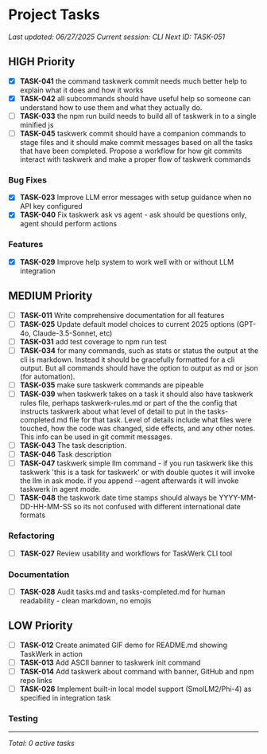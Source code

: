 # Project Tasks

*Last updated: 06/27/2025*
*Current session: CLI*
*Next ID: TASK-051*

## HIGH Priority

- [x] **TASK-041** the command taskwerk commit needs much better help to explain what it does and how it works
- [x] **TASK-042** all subcommands should have useful help so someone can understand how to use them and what they actually do.
- [ ] **TASK-033** the npm run build needs to build all of taskwerk in to a single minified js
- [ ] **TASK-045** taskwerk commit should have a companion commands to stage files and it should make commit messages based on all the tasks that have been completed.  Propose a workflow for how git commits interact with taskwerk and make a proper flow of taskwerk commands
### Bug Fixes

- [x] **TASK-023** Improve LLM error messages with setup guidance when no API key configured
- [x] **TASK-040** Fix taskwerk ask vs agent - ask should be questions only, agent should perform actions
### Features

- [x] **TASK-029** Improve help system to work well with or without LLM integration
## MEDIUM Priority

- [ ] **TASK-011** Write comprehensive documentation for all features
- [ ] **TASK-025** Update default model choices to current 2025 options (GPT-4o, Claude-3.5-Sonnet, etc)
- [ ] **TASK-031** add test coverage to npm run test
- [ ] **TASK-034** for many commands, such as stats or status the output at the cli is markdown.  Instead it should be gracefully formatted for a cli output.  But all commands should have the option to output as md or json (for automation).
- [ ] **TASK-035** make sure taskwerk commands are pipeable
- [ ] **TASK-039** when taskwerk takes on a task it should also have taskwerk rules file, perhaps taskwerk-rules.md or part of the the config that instructs taskwerk about what level of detail to put in the tasks-completed.md file for that task.  Level of details include what files were touched, how the code was changed, side effects, and any other notes.  This info can be used in git commit messages.  
- [ ] **TASK-043** The task description.
- [ ] **TASK-046** Task description
- [ ] **TASK-047** taskwerk simple llm command - if you run taskwerk like this taskwerk 'this is a task for taskwerk' or with double quotes it will invoke the llm in ask mode.  if you append --agent afterwards it will invoke taskwerk in agent mode.
- [ ] **TASK-048** the taskwork date time stamps should always be YYYY-MM-DD-HH-MM-SS so its not confused with different international date formats
### Refactoring

- [ ] **TASK-027** Review usability and workflows for TaskWerk CLI tool
### Documentation

- [ ] **TASK-028** Audit tasks.md and tasks-completed.md for human readability - clean markdown, no emojis
## LOW Priority

- [ ] **TASK-012** Create animated GIF demo for README.md showing TaskWerk in action
- [ ] **TASK-013** Add ASCII banner to taskwerk init command
- [ ] **TASK-014** Add taskwerk about command with banner, GitHub and npm repo links
- [ ] **TASK-026** Implement built-in local model support (SmolLM2/Phi-4) as specified in integration task
### Testing

---
*Total: 0 active tasks*
